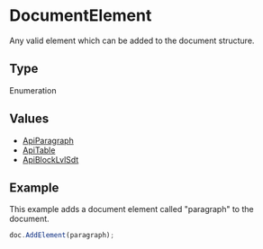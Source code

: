 # DocumentElement

Any valid element which can be added to the document structure.

## Type

Enumeration

## Values

- [ApiParagraph](../ApiParagraph/ApiParagraph.md)
- [ApiTable](../ApiTable/ApiTable.md)
- [ApiBlockLvlSdt](../ApiBlockLvlSdt/ApiBlockLvlSdt.md)


## Example

This example adds a document element called "paragraph" to the document.

```javascript editor-
doc.AddElement(paragraph);
```
